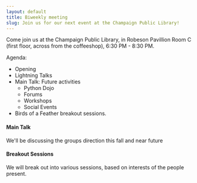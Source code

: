 ```yaml
---
layout: default
title: Biweekly meeting
slug: Join us for our next event at the Champaign Public Library!
---
```


Come join us at the Champaign Public Library, in Robeson Pavillion Room C (first floor, across from the coffeeshop),
6:30 PM - 8:30 PM. 

Agenda:
* Opening
* Lightning Talks
* Main Talk: Future activities
    * Python Dojo
    * Forums
    * Workshops
    * Social Events
* Birds of a Feather breakout sessions.

#### Main Talk
We'll be discussing the groups direction this fall and near future

#### Breakout Sessions
We will break out into various sessions, based on interests of the people present.
